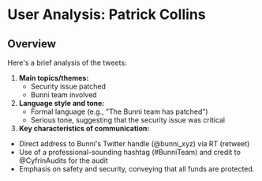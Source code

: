 # User Analysis: Patrick Collins

## Overview

Here's a brief analysis of the tweets:

1. **Main topics/themes:**
	* Security issue patched
	* Bunni team involved
2. **Language style and tone:**
	* Formal language (e.g., "The Bunni team has patched")
	* Serious tone, suggesting that the security issue was critical
3. **Key characteristics of communication:**

* Direct address to Bunni's Twitter handle (@bunni_xyz) via RT (retweet)
* Use of a professional-sounding hashtag (#BunniTeam) and credit to @CyfrinAudits for the audit
* Emphasis on safety and security, conveying that all funds are protected.